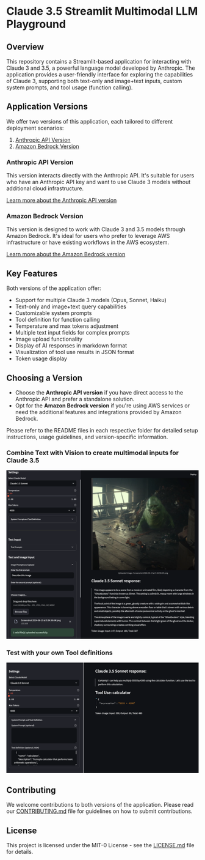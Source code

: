# Claude 3.5 Streamlit Multimodal LLM Playground

## Overview

This repository contains a Streamlit-based application for interacting with Claude 3 and 3.5, a powerful language model developed by Anthropic. The application provides a user-friendly interface for exploring the capabilities of Claude 3, supporting both text-only and image+text inputs, custom system prompts, and tool usage (function calling).

## Application Versions

We offer two versions of this application, each tailored to different deployment scenarios:

1. [Anthropic API Version](/claude-multimodal-llm-playground/anthropic/README.md)
2. [Amazon Bedrock Version](/claude-multimodal-llm-playground/bedrock/README.md)

### Anthropic API Version

This version interacts directly with the Anthropic API. It's suitable for users who have an Anthropic API key and want to use Claude 3 models without additional cloud infrastructure.

[Learn more about the Anthropic API version](/claude-multimodal-llm-playground/anthropic/README.md)

### Amazon Bedrock Version

This version is designed to work with Claude 3 and 3.5 models through Amazon Bedrock. It's ideal for users who prefer to leverage AWS infrastructure or have existing workflows in the AWS ecosystem.

[Learn more about the Amazon Bedrock version](/claude-multimodal-llm-playground/bedrock/README.md)

## Key Features

Both versions of the application offer:

- Support for multiple Claude 3 models (Opus, Sonnet, Haiku)
- Text-only and image+text query capabilities
- Customizable system prompts
- Tool definition for function calling
- Temperature and max tokens adjustment
- Multiple text input fields for complex prompts
- Image upload functionality
- Display of AI responses in markdown format
- Visualization of tool use results in JSON format
- Token usage display

## Choosing a Version

- Choose the **Anthropic API version** if you have direct access to the Anthropic API and prefer a standalone solution.
- Opt for the **Amazon Bedrock version** if you're using AWS services or need the additional features and integrations provided by Amazon Bedrock.

Please refer to the README files in each respective folder for detailed setup instructions, usage guidelines, and version-specific information.

### Combine Text with Vision to create multimodal inputs for Claude 3.5

![Supports Image and text input](/claude-multimodal-llm-playground/images/vision.png 'Supports Image and text input')

### Test with your own Tool definitions

![Supports Tool Use](/claude-multimodal-llm-playground/images/tool_use.png 'Supports Tool Use')

## Contributing

We welcome contributions to both versions of the application. Please read our [CONTRIBUTING.md](/CONTRIBUTING.md) file for guidelines on how to submit contributions.

## License

This project is licensed under the MIT-0 License - see the [LICENSE.md](/LICENSE) file for details.
